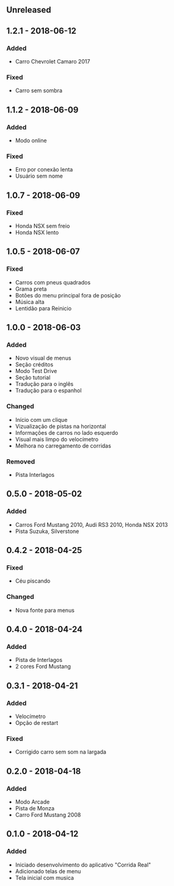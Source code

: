 ## Unreleased

## 1.2.1 - 2018-06-12
### Added
- Carro Chevrolet Camaro 2017

### Fixed
- Carro sem sombra

## 1.1.2 - 2018-06-09
### Added
- Modo online

### Fixed
- Erro por conexão lenta
- Usuário sem nome

## 1.0.7 - 2018-06-09
### Fixed
- Honda NSX sem freio
- Honda NSX lento

## 1.0.5 - 2018-06-07
### Fixed
- Carros com pneus quadrados
- Grama preta
- Botões do menu principal fora de posição
- Música alta
- Lentidão para Reinicio

## 1.0.0 - 2018-06-03
### Added
- Novo visual de menus
- Seção créditos
- Modo Test Drive
- Seção tutorial
- Tradução para o inglês
- Tradução para o espanhol

### Changed
- Início com um clique
- Vizualização de pistas na horizontal
- Informações de carros no lado esquerdo
- Visual mais limpo do velocímetro 
- Melhora no carregamento de corridas

### Removed
- Pista Interlagos

## 0.5.0 - 2018-05-02
### Added
- Carros Ford Mustang 2010, Audi RS3 2010, Honda NSX 2013
- Pista Suzuka, Silverstone

## 0.4.2 - 2018-04-25
### Fixed
- Céu piscando

### Changed
- Nova fonte para menus

## 0.4.0 - 2018-04-24
### Added
- Pista de Interlagos
- 2 cores Ford Mustang

## 0.3.1 - 2018-04-21
### Added
- Velocímetro
- Opção de restart

### Fixed
- Corrigido carro sem som na largada

## 0.2.0 - 2018-04-18
### Added
- Modo Arcade
- Pista de Monza
- Carro Ford Mustang 2008

## 0.1.0 - 2018-04-12
### Added
- Iniciado desenvolvimento do aplicativo "Corrida Real"
- Adicionado telas de menu
- Tela inicial com musica
